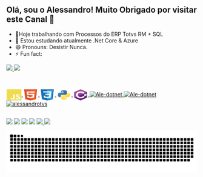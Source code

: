 ## Olá, sou o Alessandro! Muito Obrigado por visitar este Canal 👋

- 🔭Hoje trabalhando com Processos do ERP Totvs RM + SQL
- 🌱 Estou estudando atualmente .Net Core & Azure
- 😄 Pronouns: Desistir Nunca.
- ⚡ Fun fact: 

 <div>
  <a href="https://github.com/alessandrotvs">
  <img height="180em" src="https://github-readme-stats.vercel.app/api?username=alessandrotvs&show_icons=true&theme=onedark&include_all_commits=true&count_private=true"/>
  <img height="180em" src="https://github-readme-stats.vercel.app/api/top-langs/?username=alessandrotvs&layout=compact&langs_count=7&theme=onedark"/>
</div>
  
##
  <div>
   <div style="display: inline_block"><br>
  <img align="center" alt="Ale-Js" height="30" width="40" src="https://raw.githubusercontent.com/devicons/devicon/master/icons/javascript/javascript-plain.svg">
  <img align="center" alt="Ale-HTML" height="30" width="40" src="https://raw.githubusercontent.com/devicons/devicon/master/icons/html5/html5-original.svg">
  <img align="center" alt="Ale-CSS" height="30" width="40" src="https://raw.githubusercontent.com/devicons/devicon/master/icons/css3/css3-original.svg">
  <img align="center" alt="Ale-Python" height="30" width="40" src="https://raw.githubusercontent.com/devicons/devicon/master/icons/python/python-original.svg">
  <img align="center" alt="Ale-Csharp" height="30" width="40" src="https://raw.githubusercontent.com/devicons/devicon/master/icons/csharp/csharp-original.svg">
  <img aling="center" alt="Ale-dotnet" height="50" width="70" src="https://img.shields.io/badge/.NET-5C2D91?style=for-the-badge&logo=.net&logoColor=white">
  <img aling="center" alt="Ale-dotnet" height="30" width="110" src="https://img.shields.io/badge/Microsoft_SQL_Server-CC2927?style=for-the-badge&logo=microsoft-sql-server&logoColor=white">
  <img src="https://komarev.com/ghpvc/?username=alessandrotvs&color=green" alt="alessandrotvs" />
</div>

##
<div>
  <a href="mailto:guapirarunners@gmail.com"><img src= "https://img.shields.io/badge/Gmail-D14836?style=for-the-badge&logo=gmail&logoColor=white"></a>
  <a href="https://www.tiktok.com/@alessandro.corredor"><img src="https://img.shields.io/badge/TikTok-000000?style=for-the-badge&logo=tiktok&logoColor=white"></a>
  <a href="https://www.instagram.com/guapirarunners/"><img src="https://img.shields.io/badge/Instagram-E4405F?style=for-the-badge&logo=instagram&logoColor=white"></a>
  <a href="https://www.youtube.com/channel/UC84K6IJ4Akqjl3H1sCrT1_A"><img src="https://img.shields.io/badge/YouTube-FF0000?style=for-the-badge&logo=youtube&logoColor=white"></a>
  <a href="  <img src= "https://img.shields.io/badge/Discord-7289DA?style=for-the-badge&logo=discord&logoColor=white">
  <a href="https://twitter.com/alessandrotvs"> <img src="https://img.shields.io/badge/Twitter-1DA1F2?style=for-the-badge&logo=twitter&logoColor=white">
  <a href="https://www.linkedin.com/in/alessandro-tadeu-santos"> <img src="https://img.shields.io/badge/LinkedIn-0077B5?style=for-the-badge&logo=linkedin&logoColor=white"></a>
      
      
 ![Snake animation](https://github.com/alessandrotvs/alessandrotvs/blob/output/github-contribution-grid-snake.svg)
      
</div>



